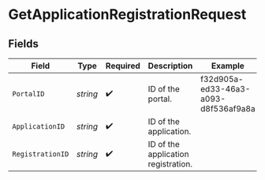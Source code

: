 # GetApplicationRegistrationRequest


## Fields

| Field                                | Type                                 | Required                             | Description                          | Example                              |
| ------------------------------------ | ------------------------------------ | ------------------------------------ | ------------------------------------ | ------------------------------------ |
| `PortalID`                           | *string*                             | :heavy_check_mark:                   | ID of the portal.                    | f32d905a-ed33-46a3-a093-d8f536af9a8a |
| `ApplicationID`                      | *string*                             | :heavy_check_mark:                   | ID of the application.               |                                      |
| `RegistrationID`                     | *string*                             | :heavy_check_mark:                   | ID of the application registration.  |                                      |